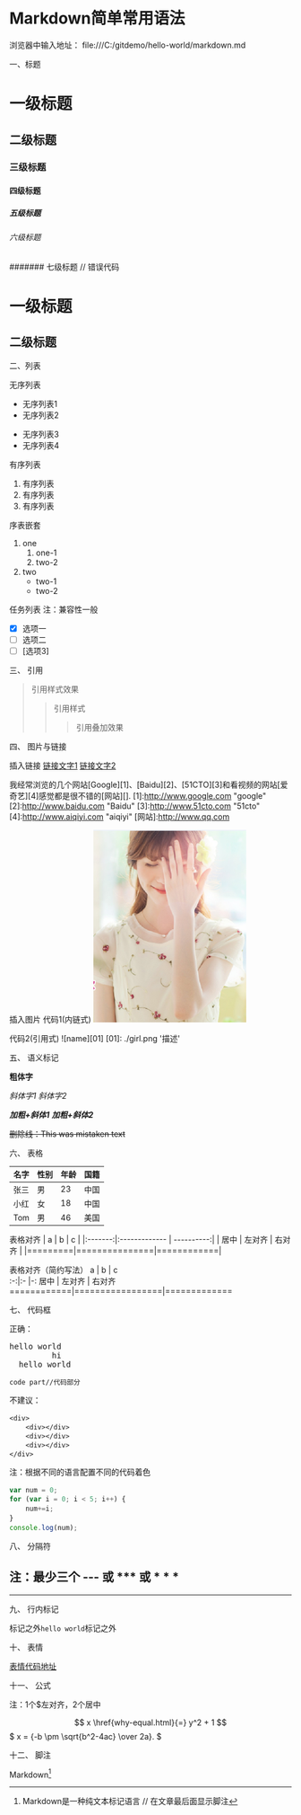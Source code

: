 # Markdown简单常用语法

浏览器中输入地址：
file:///C:/gitdemo/hello-world/markdown.md

一、标题
# 一级标题
## 二级标题
### 三级标题
#### 四级标题
##### 五级标题
###### 六级标题
####### 七级标题    // 错误代码

一级标题
======================

二级标题
---------------------

二、列表

无序列表
- 无序列表1
- 无序列表2
* 无序列表3
* 无序列表4

有序列表
1. 有序列表
2. 有序列表
3. 有序列表

序表嵌套
1. one
    1. one-1
    2. two-2
2. two 
    * two-1
    * two-2

任务列表
注：兼容性一般
- [x] 选项一
- [ ] 选项二  
- [ ]  [选项3]

三、 引用
>引用样式效果
>>引用样式
>>>引用叠加效果


四、 图片与链接

插入链接
[链接文字1](http://ww2.sinaimg.cn)
[链接文字2](http://ww2.sinaimg.cn "打开百度")

我经常浏览的几个网站[Google][1]、[Baidu][2]、[51CTO][3]和看视频的网站[爱奇艺][4]感觉都是很不错的[网站][].
  [1]:http://www.google.com "google"
  [2]:http://www.baidu.com "Baidu"
  [3]:http://www.51cto.com "51cto"
  [4]:http://www.aiqiyi.com "aiqiyi"
  [网站]:http://www.qq.com

插入图片
代码1(内链式)
![gril](./girl.png '描述')

代码2(引用式)
![name][01]
[01]: ./girl.png '描述'

五、 语义标记

**粗体字**

*斜体字1*
_斜体字2_

***加粗+斜体1***
**_加粗+斜体2_**

~~删除线：This was mistaken text~~

六、 表格

  |名字|性别|年龄|国籍|
  |---|----|----|---|
  |张三|男|23|中国|
  |小红|女|18|中国|
  |Tom|男|46|美国|

表格对齐
|    a    |       b       |      c     |
|:-------:|:------------- | ----------:|
|   居中  |     左对齐    |   右对齐   |
|=========|===============|============|

表格对齐（简约写法）
a  | b | c  
:-:|:- |-:
    居中    |     左对齐      |   右对齐    
============|=================|=============


七、 代码框

正确：
<pre>
hello world 
         hi
  hello world 
</pre>

`code part//代码部分`

不建议：
```
<div>   
    <div></div>
    <div></div>
    <div></div>
</div>
```

注：根据不同的语言配置不同的代码着色
```javascript
var num = 0;
for (var i = 0; i < 5; i++) {
    num+=i;
}
console.log(num);
```

八、 分隔符

注：最少三个 --- 或 *** 或 * * *
---

***

九、 行内标记

标记之外`hello world`标记之外

十、 表情

[表情代码地址](https://www.webpagefx.com/tools/emoji-cheat-sheet/)

十一、 公式

注：1个$左对齐，2个居中

$$ x \href{why-equal.html}{=} y^2 + 1 $$
$ x = {-b \pm \sqrt{b^2-4ac} \over 2a}. $

十二、 脚注

Markdown[^1]
[^1]: Markdown是一种纯文本标记语言        // 在文章最后面显示脚注

